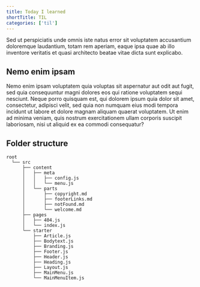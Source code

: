 ```yaml
---
title: Today I learned
shortTitle: TIL
categories: ['til']
---
```


Sed ut perspiciatis unde omnis iste natus error sit voluptatem accusantium doloremque laudantium, totam rem aperiam, eaque ipsa quae ab illo inventore veritatis et quasi architecto beatae vitae dicta sunt explicabo.

## Nemo enim ipsam

Nemo enim ipsam voluptatem quia voluptas sit aspernatur aut odit aut fugit, sed quia consequuntur magni dolores eos qui ratione voluptatem sequi nesciunt. Neque porro quisquam est, qui dolorem ipsum quia dolor sit amet, consectetur, adipisci velit, sed quia non numquam eius modi tempora incidunt ut labore et dolore magnam aliquam quaerat voluptatem. Ut enim ad minima veniam, quis nostrum exercitationem ullam corporis suscipit laboriosam, nisi ut aliquid ex ea commodi consequatur?

## Folder structure

```
root
  └── src
      ├── content
      │   ├── meta
      │   │   ├── config.js
      │   │   └── menu.js
      │   └── parts
      │       ├── copyright.md
      │       ├── footerLinks.md
      │       ├── notFound.md
      │       └── welcome.md
      ├── pages
      │   ├── 404.js
      │   └── index.js
      └── starter
          ├── Article.js
          ├── Bodytext.js
          ├── Branding.js
          ├── Footer.js
          ├── Header.js
          ├── Heading.js
          ├── Layout.js
          ├── MainMenu.js
          └── MainMenuItem.js
```
